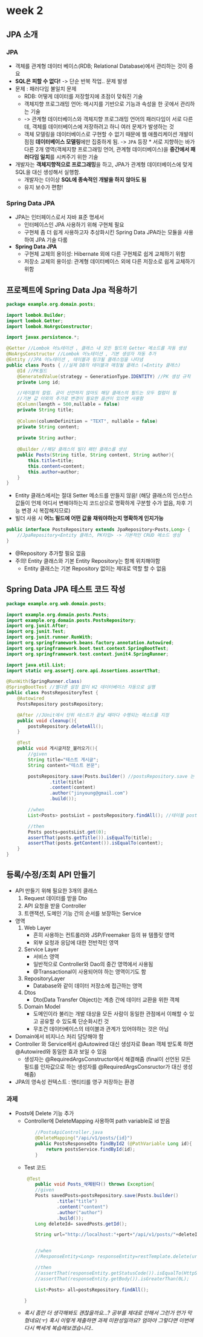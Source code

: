 # week 2

## JPA 소개 
### JPA
* 객체를 관계형 데이터 베이스(RDB; Relational Database)에서 관리하는 것이 중요 
* **SQL은 피할 수 없다!**
-> 단순 반복 작업.. 문제 발생 
* 문제 : 패러다임 불일치 문제 
    * RDB: 어떻게 데이터를 저장할지에 초점이 맞춰진 기술
    * 객체지향 프로그래밍 언어: 메시지를 기반으로 기능과 속성을 한 곳에서 관리하는 기술 
    * -> 관계형 데이터베이스와 객체지향 프로그래밍 언어의 패러다임이 서로 다른데, 객체를 데이터베이스에 저장하려고 하니 여러 문제가 발생하는 것 
    * 객체 모델링을 데이터베이스로 구현할 수 없기 때문에 웹 애플리케이션 개발이 점점 **데이터베이스 모델링**에만 집중하게 됨. 
        -> `JPA` 등장 
            * 서로 지향하는 바가 다른 2개 영역(객체지향 프로그래밍 언어, 관계형 데이터베이스)을 **중간에서 패러다임 일치**를 시켜주기 위한 기술 
* 개발자는 **객체지향적으로 프로그래밍**을 하고, JPA가 관계형 데이터베이스에 맞게 SQL을 대신 생성해서 실행함. 
    * 개발자는 더이상 **SQL에 종속적인 개발을 하지 않아도 됨**
    * 유지 보수가 편함! 

### Spring Data JPA
* JPA는 인터페이스로서 자바 표준 명세서 
    * 인터페이스인 JPA 사용하기 위해 구현체 필요 
    * 구현체 좀 더 쉽게 사용하고자 추상화시킨 Spring Data JPA라는 모듈을 사용하여 JPA 기술 다룸 
* **Spring Data JPA** 
    * 구현체 교체의 용이성: Hibernate 외에 다른 구현체로 쉽게 교체하기 위함 
    * 저장소 교체의 용이성: 관계형 데이터베이스 외에 다른 저장소로 쉽게 교체하기 위함 

## 프로젝트에 Spring Data Jpa 적용하기 
```java
package example.org.domain.posts;

import lombok.Builder;
import lombok.Getter;
import lombok.NoArgsConstructor;

import javax.persistence.*;

@Getter //Lombok 어노테이션 , 클래스 내 모든 필드의 Getter 메소드를 자동 생성 
@NoArgsConstructor //Lombok 어노테이션 , 기본 생성자 자동 추가 
@Entity //JPA 어노테이션 , 테이블과 링크될 클래스임을 나타냄 
public class Posts { //실제 DB의 테이블과 매칭될 클래스 (=Entity 클래스) 
    @Id //PK필드 
    @GeneratedValue(strategy = GenerationType.IDENTITY) //PK 생성 규칙 
    private Long id;

    //테이블의 칼럼. 굳이 선언하지 않아도 해당 클래스의 필드는 모두 컬럼이 됨 
    //기본 값 이외의 추가로 변경이 필요한 옵션이 있으면 사용함 
    @Column(length = 500,nullable = false) 
    private String title;
    
    @Column(columnDefinition = "TEXT", nullable = false)
    private String content;
    
    private String author; 
    
    @Builder //해당 클래스의 빌더 패턴 클래스를 생성 
    public Posts(String title, String content, String author){
        this.title=title;
        this.content=content;
        this.author=author; 
    }
}
```
* Entity 클래스에서는 절대 Setter 메소드를 만들지 않음! (해당 클래스의 인스턴스 값들이 언제 어디서 변해야하는지 코드상으로 명확하게 구분할 수가 없음, 차후 기능 변경 시 복잡해지므로)
* 빌더 사용 시 **어느 필드에 어떤 값을 채워야하는지 명확하게 인지가능**
```java
public interface PostsRepository extends JpaRepository<Posts,Long> { 
    //JpaRepository<Entity 클래스, PK타입> -> 기본적인 CRUD 메소드 생성 
}
```
* @Repository 추가할 필요 없음 
* 주의! Entity 클래스와 기본 Entity Repository는 함께 위치해야함 
    * Entity 클래스는 기본 Repository 없이는 제대로 역할 할 수 없음 

## Spring Data JPA 테스트 코드 작성 
```java
package example.org.web.domain.posts;

import example.org.domain.posts.Posts;
import example.org.domain.posts.PostsRepository;
import org.junit.After;
import org.junit.Test;
import org.junit.runner.RunWith;
import org.springframework.beans.factory.annotation.Autowired;
import org.springframework.boot.test.context.SpringBootTest;
import org.springframework.test.context.junit4.SpringRunner;

import java.util.List;
import static org.assertj.core.api.Assertions.assertThat;

@RunWith(SpringRunner.class)
@SpringBootTest //별다른 설정 없이 H2 데이터베이스 자동으로 실행
public class PostsRepositoryTest {
    @Autowired
    PostsRepository postsRepository;

    @After //JUnit에서 단위 테스트가 끝날 때마다 수행되는 메소드를 지정
    public void cleanup(){
        postsRepository.deleteAll();
    }

    @Test
    public void 게시글저장_불러오기(){
        //given
        String title="테스트 게시글";
        String content="테스트 본문";

        postsRepository.save(Posts.builder() //postsRepository.save 는 테이블 posts에 insert/update 쿼리를 실행. (id 있으면 update, 없으면 insert)
                .title(title)
                .content(content)
                .author("jinyoung@gmail.com")
                .build());

        //when
        List<Posts> postsList = postsRepository.findAll(); //테이블 posts에 있는 모든 데이터를 조회해오는 메소드

        //then
        Posts posts=postsList.get(0);
        assertThat(posts.getTitle()).isEqualTo(title);
        assertThat(posts.getContent()).isEqualTo(content);
    }
}
```

## 등록/수정/조회 API 만들기
* API 만들기 위해 필요한 3개의 클래스
    1. Request 데이터를 받을 Dto
    2. API 요청을 받을 Controller
    3. 트랜잭션, 도메인 기능 간의 순서를 보장하는 Service 
* 영역
    1. Web Layer 
        * 흔히 사용하는 컨트롤러와 JSP/Freemaker 등의 뷰 템플릿 영역 
        * 외부 요청과 응답에 대한 전반적인 영역
    2. Service Layer
        * 서비스 영역
        * 일반적으로 Controller와 Dao의 중간 영역에서 사용됨 
        * @Transactional이 사용되어야 하는 영역이기도 함 
    3. RepositoryLayer
        * Database와 같이 데이터 저장소에 접근하는 영역
    4. Dtos
        * Dto(Data Transfer Object)는 계층 간에 데이터 교환을 위한 객체 
    5. Domain Model
        * 도메인이라 불리는 개발 대상을 모든 사람이 동일한 관점에서 이해할 수 있고 공유할 수 있도록 단순화시킨 것
        * 무조건 데이터베이스의 테이블과 관계가 있어야하는 것은 아님 
* Domain에서 비지니스 처리 담당해야 함 
* Controller 와 Service에서 @Autowired 대신 생성자로 Bean 객체 받도록 하면 @Autowired와 동일한 효과 보일 수 있음 
    * 생성자는 @RequiredArgsConstructor에서 해결해줌 (final이 선언된 모든 필드를 인자값으로 하는 생성자를 @RequiredArgsConsructor가 대신 생성해줌)
* JPA의 영속성 컨텍스트 : 엔티티를 영구 저장하는 환경

### 과제 
* Posts에 Delete 기능 추가 
    * Controller에 DeleteMapping 사용하여 path variable로 id 받음 
        ```java
            //PostsApiController.java 
            @DeleteMapping("/api/v1/posts/{id}")
            public PostsResponseDto findById2 (@PathVariable Long id){
                return postsService.findById(id);
            }
        ```
    * Test 코드 
        ```java
         @Test
            public void Posts_삭제된다() throws Exception{
            //given
            Posts savedPosts=postsRepository.save(Posts.builder()
                    .title("title")
                    .content("content")
                    .author("author")
                    .build());
            Long deleteId= savedPosts.getId();

            String url="http://localhost:"+port+"/api/v1/posts/"+deleteId;


            //when
            //ResponseEntity<Long> responseEntity=restTemplate.delete(url,responseDto);

            //then
            //assertThat(responseEntity.getStatusCode()).isEqualTo(HttpStatus.OK);
            //assertThat(responseEntity.getBody()).isGreaterThan(0L);

            List<Posts> all=postsRepository.findAll();

        }
        ```
    * *혹시 좀만 더 생각해봐도 괜찮을까요...? 공부를 제대로 안해서 그런가 먼가 막혔네요(ㅜ) 혹시 이렇게 제출하면 과제 미완성일까요? 엄마야 그렇다면 이번에 다시 빡세게 복습해보겠습니다..* 
